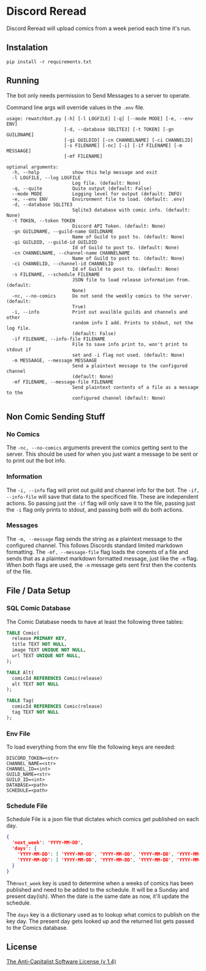 # Discord Reread
Discord Reread will upload comics from a week period each time it's run.

## Instalation
```
pip install -r requirements.txt
```

## Running
The bot only needs permission to Send Messages to a server to operate.

Command line args will override values in the `.env` file.

```shell
usage: rewatchbot.py [-h] [-l LOGFILE] [-q] [--mode MODE] [-e, --env ENV]
                     [-d, --database SQLITE3] [-t TOKEN] [-gn GUILDNAME]
                     [-gi GUILDID] [-cn CHANNELNAME] [-ci CHANNELID]
                     [-s FILENAME] [-nc] [-i] [-if FILENAME] [-m MESSAAGE]
                     [-mf FILENAME]

optional arguments:
  -h, --help            show this help message and exit
  -l LOGFILE, --log LOGFILE
                        Log file. (default: None)
  -q, --quite           Quite output (default: False)
  --mode MODE           Logging level for output (default: INFO)
  -e, --env ENV         Environment file to load. (default: .env)
  -d, --database SQLITE3
                        Sqlite3 database with comic info. (default: None)
  -t TOKEN, --token TOKEN
                        Discord API Token. (default: None)
  -gn GUILDNAME, --guild-name GUILDNAME
                        Name of Guild to post to. (default: None)
  -gi GUILDID, --guild-id GUILDID
                        Id of Guild to post to. (default: None)
  -cn CHANNELNAME, --channel-name CHANNELNAME
                        Name of Guild to post to. (default: None)
  -ci CHANNELID, --channel-id CHANNELID
                        Id of Guild to post to. (default: None)
  -s FILENAME, --schedule FILENAME
                        JSON file to load release information from. (default:
                        None)
  -nc, --no-comics      Do not send the weekly comics to the server. (default:
                        True)
  -i, --info            Print out availble guilds and channels and other
                        random info I add. Prints to stdout, not the log file.
                        (default: False)
  -if FILENAME, --info-file FILENAME
                        File to save info print to, won't print to stdout if
                        set and -i flag not used. (default: None)
  -m MESSAAGE, --message MESSAAGE
                        Send a plaintext message to the configured channel
                        (default: None)
  -mf FILENAME, --message-file FILENAME
                        Send plaintext contents of a file as a message to the
                        configured channel (default: None)
```

## Non Comic Sending Stuff
### No Comics
The `-nc, --no-comics` arguments prevent the comics getting sent to the server.
This should be used for when you just want a message to be sent or to print out
the bot info.

### Information
The `-i, --info` flag will print out guild and channel info for the bot. The
`-if, --info-file` will save that data to the specificed file. These are
independent actions. So passing just the `-if` flag will only save it to the file,
passing just the `-i` flag only prints to stdout, and passing both will do both
actions.

### Messages
The `-m, --message` flag sends the string as a plaintext message to the configured
channel. This follows Discords standard limited markdown formatting.
The `-mf, --message-file` flag loads the conents of a file and sends that as a
plaintext markdown formatted message, just like the `-m` flag. When both flags
are used, the `-m` message gets sent first then the contents of the file.


## File / Data Setup
### SQL Comic Database
The Comic Database needs to have at least the following three tables:
```SQL
TABLE Comic(
  release PRIMARY KEY,
  title TEXT NOT NULL,
  image TEXT UNIQUE NOT NULL,
  url TEXT UNIQUE NOT NULL,
);

TABLE Alt(
  comicId REFERENCES Comic(release)
  alt TEXT NOT NULL
);

TABLE Tag(
  comicId REFERENCES Comic(release)
  tag TEXT NOT NULL
);
```

### Env File
To load everything from the env file the following keys are needed:
```
DISCORD_TOKEN=<str>
CHANNEL_NAME=<str>
CHANNEL_ID=<int>
GUILD_NAME=<str>
GUILD_ID=<int>
DATABASE=<path>
SCHEDULE=<path>
```

### Schedule File
Schedule File is a json file that dictates which comics get published on each day.
```json
{
  'next_week': 'YYYY-MM-DD',
  'days': {
    'YYYY-MM-DD': [ 'YYYY-MM-DD', 'YYYY-MM-DD', 'YYYY-MM-DD', 'YYYY-MM-DD', 'YYYY-MM-DD', 'YYYY-MM-DD', 'YYYY-MM-DD' ],
    'YYYY-MM-DD': [ 'YYYY-MM-DD', 'YYYY-MM-DD', 'YYYY-MM-DD', 'YYYY-MM-DD', 'YYYY-MM-DD', 'YYYY-MM-DD', 'YYYY-MM-DD' ]
  }
}
```
The`next_week` key is used to determine when a weeks of comics has been
published and need to be added to the schedule. It will be a Sunday and
present day(ish). When the date is the same date as now, it'll update
the schedule.

The `days` key is a dictionary used as to lookup what comics to publish on
the key day. The present day gets looked up and the returned list gets passed
to the Comics database.



## License
[The Anti-Capitalist Software License (v 1.4)](https://anticapitalist.software)


